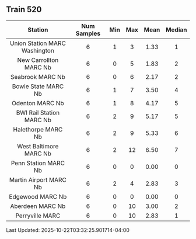 ## Train 520

| Station | Num Samples | Min | Max | Mean | Median |
| :-----: | :---------: | :-: | :-: | :--: | :----: |
| Union Station MARC Washington | 6 | 1 | 3 | 1.33 | 1 |
| New Carrollton MARC Nb | 6 | 0 | 5 | 1.83 | 2 |
| Seabrook MARC Nb | 6 | 0 | 6 | 2.17 | 2 |
| Bowie State MARC Nb | 6 | 1 | 7 | 3.50 | 4 |
| Odenton MARC Nb | 6 | 1 | 8 | 4.17 | 5 |
| BWI Rail Station MARC Nb | 6 | 2 | 9 | 5.17 | 5 |
| Halethorpe MARC Nb | 6 | 2 | 9 | 5.33 | 6 |
| West Baltimore MARC Nb | 6 | 2 | 12 | 6.50 | 7 |
| Penn Station MARC Nb | 6 | 0 | 0 | 0.00 | 0 |
| Martin Airport MARC Nb | 6 | 2 | 4 | 2.83 | 3 |
| Edgewood MARC Nb | 6 | 0 | 0 | 0.00 | 0 |
| Aberdeen MARC Nb | 6 | 0 | 10 | 3.00 | 2 |
| Perryville MARC | 6 | 0 | 10 | 2.83 | 1 |


Last Updated: 2025-10-22T03:32:25.901714-04:00